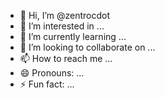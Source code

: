 - 👋 Hi, I’m @zentrocdot
- 👀 I’m interested in ...
- 🌱 I’m currently learning ...
- 💞️ I’m looking to collaborate on ...
- 📫 How to reach me ...
- 😄 Pronouns: ...
- ⚡ Fun fact: ...

<!---
zentrocdot/zentrocdot is a ✨ special ✨ repository because its `README.md` (this file) appears on your GitHub profile.
You can click the Preview link to take a look at your changes.
--->
